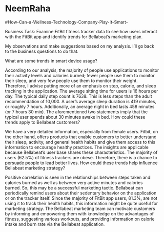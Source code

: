 # NeemRaha
#How-Can-a-Wellness-Technology-Company-Play-It-Smart-


Business Task:
Examine FitBit fitness tracker data to see how users interact with the FitBit app and identify trends for Bellabeat’s marketing plan.

My observations and make suggestions based on my analysis. I’ll go back to the business questions to do that.

What are some trends in smart device usage?

According to our analysis, the majority of people use applications to monitor their activity levels and calories burned; fewer people use them to monitor their sleep, and very few people use them to monitor their weight. Therefore, I advise putting more of an emphasis on step, calorie, and sleep tracking in the application.
The average sitting time for users is 16 hours per day.
The typical daily step count is 7638. This is less steps than the adult recommendation of 10,000.
A user’s average sleep duration is 419 minutes, or roughly 7 hours. Additionally, an average night in bed lasts 458 minutes (or 7 hours 30 min). The aforementioned two statements imply that the typical user spends about 30 minutes awake in bed.
How could these trends apply to Bellabeat customers?

We have a very detailed information, especially from female users. Fitbit, on the other hand, offers products that enable customers to better understand their sleep, activity, and general health habits and give them access to this information to encourage healthy practices. The insights are applicable because Bellabeat’s user base shares these characteristics.
The majority of users (62.5%) of fitness trackers are obese. Therefore, there is a chance to persuade people to lead better lives.
How could these trends help influence Bellabeat marketing strategy?

Positive correlation is seen in the relationships between steps taken and calories burned as well as between very active minutes and calories burned. So, this may be a successful marketing tactic.
Bellabeat can periodically remind users about their sedentary behavior on the application or on the tracker itself. Since the majority of FitBit app users, 81.3%, are not using it to track their health habits, this information might be quite useful for marketing strategy.
The Bellabeat marketing team can motivate customers by informing and empowering them with knowledge on the advantages of fitness, suggesting various workouts, and providing information on calorie intake and burn rate via the Bellabeat application.

